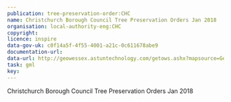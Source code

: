 ```yaml
---
publication: tree-preservation-order:CHC
name: Christchurch Borough Council Tree Preservation Orders Jan 2018
organisation: local-authority-eng:CHC
copyright: 
licence: inspire
data-gov-uk: c0f14a5f-4f55-4001-a21c-0c611678abe9
documentation-url: 
data-url: http://geowessex.astuntechnology.com/getows.ashx?mapsource=GeoWessex/christchurchandeastdorset&service=WFS&version=1.1.0&Request=GetFeature&TypeName=cbc_tree_preservation_orders&outputFormat=GML2
task: gml
key: 
---
```


Christchurch Borough Council Tree Preservation Orders Jan 2018
